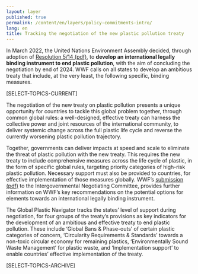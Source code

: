 ```yaml
---
layout: layer
published: true
permalink: /content/en/layers/policy-commitments-intro/
lang: en
title: Tracking the negotiation of the new plastic pollution treaty
---
```


In March 2022, the United Nations Environment Assembly decided, through adoption of [Resolution 5/14 (pdf)](https://wedocs.unep.org/bitstream/handle/20.500.11822/39812/OEWG_PP_1_INF_1_UNEA%20resolution.pdf), to **develop an international legally binding instrument to end plastic pollution**, with the aim of concluding the negotiation by end of 2024. WWF calls on all states to develop an ambitious treaty that include, at the very least, the following specific, binding measures.

[SELECT-TOPICS-CURRENT]

The negotiation of the new treaty on plastic pollution presents a unique opportunity for countries to tackle this global problem together, through common global rules: a well-designed, effective treaty can harness the collective power and joint resources of the international community, to deliver systemic change across the full plastic life cycle and reverse the currently worsening plastic pollution trajectory.

Together, governments can deliver impacts at speed and scale to eliminate the threat of plastic pollution with the new treaty. This requires the new treaty to include comprehensive measures across the life cycle of plastic, in the form of specific global rules, targeting priority categories of high-risk plastic pollution. Necessary support must also be provided to countries, for effective implementation of those measures globally. WWF’s [submission (pdf)]( https://apps1.unep.org/resolutions/uploads/230106_wwfs_submission_on_potential_options_for_elements_towards_an_international_legally_binding_instrument_0.pdf) to the Intergovernmental Negotiating Committee, provides further information on WWF’s key recommendations on the potential options for elements towards an international legally binding instrument.

The Global Plastic Navigator tracks the states’ level of support during negotiation, for four groups of the treaty’s provisions as key indicators for the development of an ambitious and effective treaty to end plastic pollution. These include ‘Global Bans & Phase-outs’ of certain plastic categories of concern, ‘Circularity Requirements & Standards’ towards a non-toxic circular economy for remaining plastics, ‘Environmentally Sound Waste Management’ for plastic waste, and ‘Implementation support’ to enable countries’ effective implementation of the treaty.

[SELECT-TOPICS-ARCHIVE]
